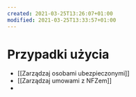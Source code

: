 ```yaml
---
created: 2021-03-25T13:26:07+01:00
modified: 2021-03-25T13:33:57+01:00
---
```


# Przypadki użycia

- [[Zarządzaj osobami ubezpieczonymi]]
- [[Zarządzaj umowami z NFZem]]
-